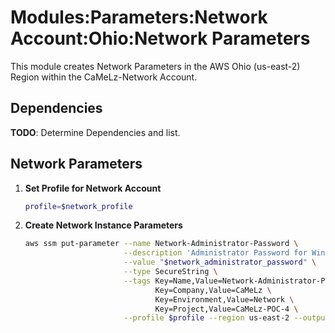 # Modules:Parameters:Network Account:Ohio:Network Parameters

This module creates Network Parameters in the AWS Ohio (us-east-2) Region within the
CaMeLz-Network Account.

## Dependencies

**TODO**: Determine Dependencies and list.

## Network Parameters

1. **Set Profile for Network Account**

    ```bash
    profile=$network_profile
    ```

1. **Create Network Instance Parameters**

    ```bash
    aws ssm put-parameter --name Network-Administrator-Password \
                          --description 'Administrator Password for Windows Instances' \
                          --value "$network_administrator_password" \
                          --type SecureString \
                          --tags Key=Name,Value=Network-Administrator-Password \
                                 Key=Company,Value=CaMeLz \
                                 Key=Environment,Value=Network \
                                 Key=Project,Value=CaMeLz-POC-4 \
                          --profile $profile --region us-east-2 --output text
    ```
